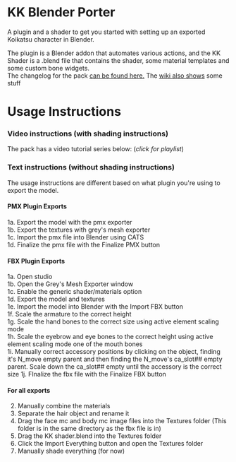 # KK Blender Porter
A plugin and a shader to get you started with setting up an exported Koikatsu character in Blender.  

The plugin is a Blender addon that automates various actions, and the KK Shader is a .blend file that contains the shader, some material templates and some custom bone widgets.  
The changelog for the pack [can be found here.](https://github.com/FlailingFog/KK-Blender-Shader-Pack/blob/master/Changelog.md)
The [wiki also shows](https://github.com/FlailingFog/KK-Blender-Shader-Pack/wiki) some stuff

# Usage Instructions
### Video instructions (with shading instructions)
The pack has a video tutorial series below: (*click for playlist*)


### Text instructions (without shading instructions)
The usage instructions are different based on what plugin you're using to export the model.
#### PMX Plugin Exports
1a. Export the model with the pmx exporter  
1b. Export the textures with grey's mesh exporter  
1c. Import the pmx file into Blender using CATS  
1d. Finalize the pmx file with the Finalize PMX button  
#### FBX Plugin Exports
1a. Open studio  
1b. Open the Grey's Mesh Exporter window  
1c. Enable the generic shader/materials option  
1d. Export the model and textures  
1e. Import the model into Blender with the Import FBX button  
1f. Scale the armature to the correct height  
1g. Scale the hand bones to the correct size using active element scaling mode  
1h. Scale the eyebrow and eye bones to the correct height using active element scaling mode one of the mouth bones  
1i. Manually correct accessory positions by clicking on the object, finding it's N_move empty parent and then finding the N_move's ca_slot## empty parent. Scale down the ca_slot## empty until the accessory is the correct size 
1j.  FInalize the fbx file with the Finalize FBX button  
#### For all exports
2. Manually combine the materials
3. Separate the hair object and rename it
4. Drag the face mc and body mc image files into the Textures folder (This folder is in the same directory as the fbx file is in)
5. Drag the KK shader.blend into the Textures folder
6. Click the Import Everything button and open the Textures folder
7. Manually shade everything (for now)
